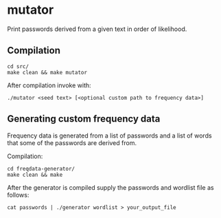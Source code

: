 # mutator
Print passwords derived from a given text in order of likelihood.

## Compilation
```
cd src/
make clean && make mutator
```

After compilation invoke with:
```
./mutator <seed text> [<optional custom path to frequency data>]
```

## Generating custom frequency data
Frequency data is generated from a list of passwords and a list of words
that some of the passwords are derived from.

Compilation:
```
cd freqdata-generator/
make clean && make
```

After the generator is compiled supply the passwords and wordlist file as
follows:
```
cat passwords | ./generator wordlist > your_output_file
```
